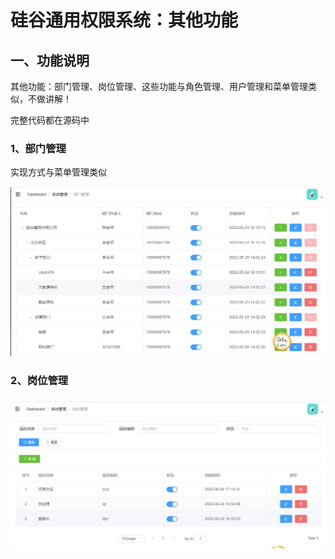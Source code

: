 # 硅谷通用权限系统：其他功能

## 一、功能说明

其他功能：部门管理、岗位管理、这些功能与角色管理、用户管理和菜单管理类似，不做讲解！

完整代码都在源码中

### 1、部门管理

实现方式与菜单管理类似

![image-20220609094746754](images/7.其他功能/image-20220609094746754.png)

### 2、岗位管理

### ![image-20220609095048075](images/7.其他功能/image-20220609095048075.png)

